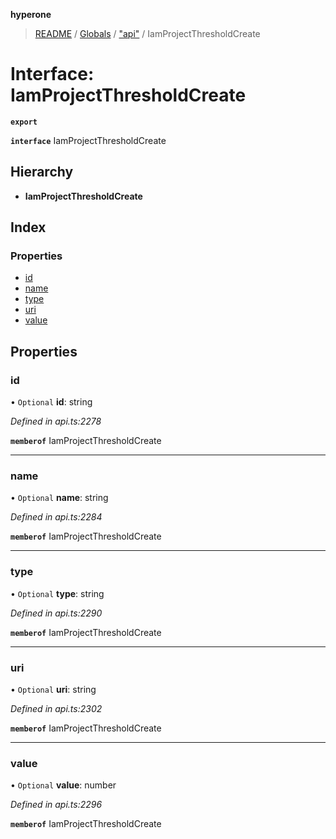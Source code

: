 **hyperone**

> [README](../README.md) / [Globals](../globals.md) / ["api"](../modules/_api_.md) / IamProjectThresholdCreate

# Interface: IamProjectThresholdCreate

**`export`** 

**`interface`** IamProjectThresholdCreate

## Hierarchy

* **IamProjectThresholdCreate**

## Index

### Properties

* [id](_api_.iamprojectthresholdcreate.md#id)
* [name](_api_.iamprojectthresholdcreate.md#name)
* [type](_api_.iamprojectthresholdcreate.md#type)
* [uri](_api_.iamprojectthresholdcreate.md#uri)
* [value](_api_.iamprojectthresholdcreate.md#value)

## Properties

### id

• `Optional` **id**: string

*Defined in api.ts:2278*

**`memberof`** IamProjectThresholdCreate

___

### name

• `Optional` **name**: string

*Defined in api.ts:2284*

**`memberof`** IamProjectThresholdCreate

___

### type

• `Optional` **type**: string

*Defined in api.ts:2290*

**`memberof`** IamProjectThresholdCreate

___

### uri

• `Optional` **uri**: string

*Defined in api.ts:2302*

**`memberof`** IamProjectThresholdCreate

___

### value

• `Optional` **value**: number

*Defined in api.ts:2296*

**`memberof`** IamProjectThresholdCreate
